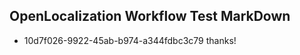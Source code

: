 ## OpenLocalization Workflow Test MarkDown
* 10d7f026-9922-45ab-b974-a344fdbc3c79 thanks!

<!--HONumber=Jul16_HO5-->


